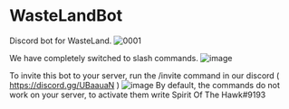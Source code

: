 # WasteLandBot
 Discord bot for WasteLand.
![0001](https://user-images.githubusercontent.com/76490476/164934000-d300e915-d8c2-4bbc-8705-e01664a26b39.jpg)

We have completely switched to slash commands.
![image](https://user-images.githubusercontent.com/76490476/165565283-104cb1e4-f49c-4691-a3b4-3a2db41d7a05.png)

To invite this bot to your server, run the /invite command in our discord ( https://discord.gg/UBaauaN )
![image](https://user-images.githubusercontent.com/76490476/165565812-e8b0ee52-630e-4aa2-bf93-3b2e91701bde.png)
By default, the commands do not work on your server, to activate them write Spirit Of The Hawk#9193
